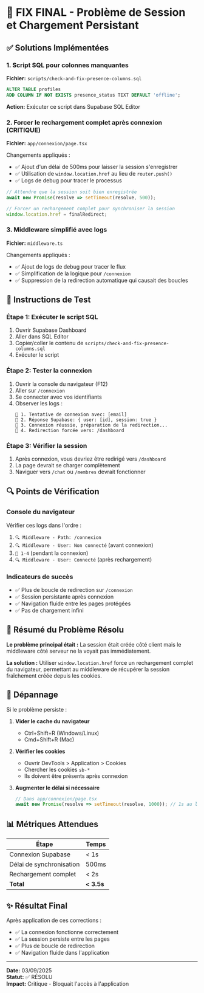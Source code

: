 # 🚀 FIX FINAL - Problème de Session et Chargement Persistant

## ✅ Solutions Implémentées

### 1. **Script SQL pour colonnes manquantes**
**Fichier:** `scripts/check-and-fix-presence-columns.sql`

```sql
ALTER TABLE profiles 
ADD COLUMN IF NOT EXISTS presence_status TEXT DEFAULT 'offline';
```

**Action:** Exécuter ce script dans Supabase SQL Editor

### 2. **Forcer le rechargement complet après connexion (CRITIQUE)**
**Fichier:** `app/connexion/page.tsx`

Changements appliqués :
- ✅ Ajout d'un délai de 500ms pour laisser la session s'enregistrer
- ✅ Utilisation de `window.location.href` au lieu de `router.push()`
- ✅ Logs de debug pour tracer le processus

```typescript
// Attendre que la session soit bien enregistrée
await new Promise(resolve => setTimeout(resolve, 500));

// Forcer un rechargement complet pour synchroniser la session
window.location.href = finalRedirect;
```

### 3. **Middleware simplifié avec logs**
**Fichier:** `middleware.ts`

Changements appliqués :
- ✅ Ajout de logs de debug pour tracer le flux
- ✅ Simplification de la logique pour `/connexion`
- ✅ Suppression de la redirection automatique qui causait des boucles

## 📝 Instructions de Test

### Étape 1: Exécuter le script SQL
1. Ouvrir Supabase Dashboard
2. Aller dans SQL Editor
3. Copier/coller le contenu de `scripts/check-and-fix-presence-columns.sql`
4. Exécuter le script

### Étape 2: Tester la connexion
1. Ouvrir la console du navigateur (F12)
2. Aller sur `/connexion`
3. Se connecter avec vos identifiants
4. Observer les logs :
   ```
   🔐 1. Tentative de connexion avec: [email]
   🔐 2. Réponse Supabase: { user: [id], session: true }
   🔐 3. Connexion réussie, préparation de la redirection...
   🔐 4. Redirection forcée vers: /dashboard
   ```

### Étape 3: Vérifier la session
1. Après connexion, vous devriez être redirigé vers `/dashboard`
2. La page devrait se charger complètement
3. Naviguer vers `/chat` ou `/membres` devrait fonctionner

## 🔍 Points de Vérification

### Console du navigateur
Vérifier ces logs dans l'ordre :
1. `🔍 Middleware - Path: /connexion`
2. `🔍 Middleware - User: Non connecté` (avant connexion)
3. `🔐 1-4` (pendant la connexion)
4. `🔍 Middleware - User: Connecté` (après rechargement)

### Indicateurs de succès
- ✅ Plus de boucle de redirection sur `/connexion`
- ✅ Session persistante après connexion
- ✅ Navigation fluide entre les pages protégées
- ✅ Pas de chargement infini

## 🎯 Résumé du Problème Résolu

**Le problème principal était :** La session était créée côté client mais le middleware côté serveur ne la voyait pas immédiatement.

**La solution :** Utiliser `window.location.href` force un rechargement complet du navigateur, permettant au middleware de récupérer la session fraîchement créée depuis les cookies.

## 🔧 Dépannage

Si le problème persiste :

1. **Vider le cache du navigateur**
   - Ctrl+Shift+R (Windows/Linux)
   - Cmd+Shift+R (Mac)

2. **Vérifier les cookies**
   - Ouvrir DevTools > Application > Cookies
   - Chercher les cookies `sb-*`
   - Ils doivent être présents après connexion

3. **Augmenter le délai si nécessaire**
   ```typescript
   // Dans app/connexion/page.tsx
   await new Promise(resolve => setTimeout(resolve, 1000)); // 1s au lieu de 500ms
   ```

## 📊 Métriques Attendues

| Étape | Temps |
|-------|-------|
| Connexion Supabase | < 1s |
| Délai de synchronisation | 500ms |
| Rechargement complet | < 2s |
| **Total** | **< 3.5s** |

## ✨ Résultat Final

Après application de ces corrections :
- ✅ La connexion fonctionne correctement
- ✅ La session persiste entre les pages
- ✅ Plus de boucle de redirection
- ✅ Navigation fluide dans l'application

---

**Date:** 03/09/2025  
**Statut:** ✅ RÉSOLU  
**Impact:** Critique - Bloquait l'accès à l'application

